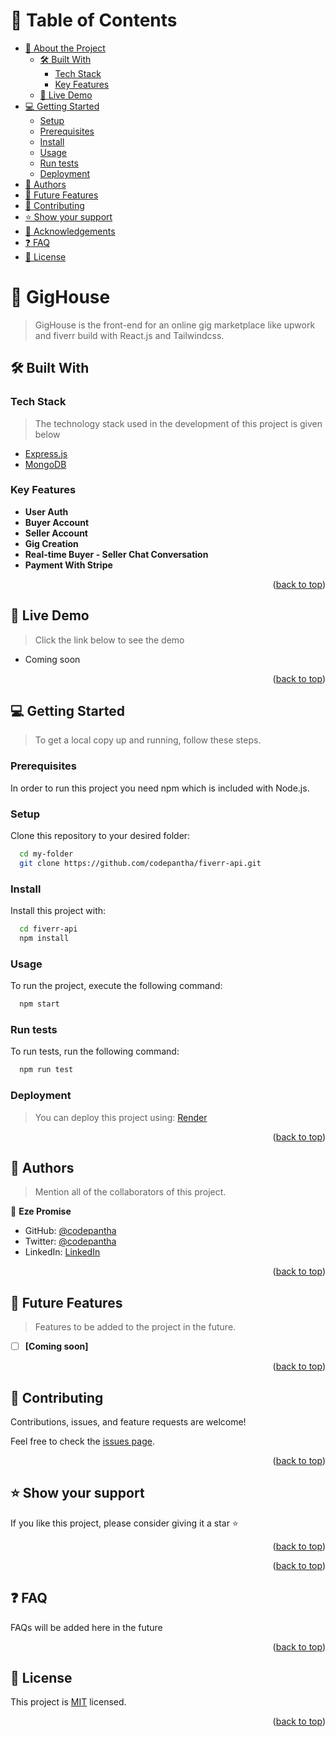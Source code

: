 <a id="readme-top"></a>

<!-- TABLE OF CONTENTS -->

# 📗 Table of Contents

- [📖 About the Project](#about-project)
  - [🛠 Built With](#built-with)
    - [Tech Stack](#tech-stack)
    - [Key Features](#key-features)
  - [🚀 Live Demo](#live-demo)
- [💻 Getting Started](#getting-started)
  - [Setup](#setup)
  - [Prerequisites](#prerequisites)
  - [Install](#install)
  - [Usage](#usage)
  - [Run tests](#run-tests)
  - [Deployment](#triangular_flag_on_post-deployment)
- [👥 Authors](#authors)
- [🔭 Future Features](#future-features)
- [🤝 Contributing](#contributing)
- [⭐️ Show your support](#support)
- [🙏 Acknowledgements](#acknowledgements)
- [❓ FAQ](#faq)
- [📝 License](#license)

<!-- PROJECT DESCRIPTION -->

# <h1 id="about-project">📖 GigHouse</h1>

> GigHouse is the front-end for an online gig marketplace like upwork and fiverr build with React.js and Tailwindcss.

## 🛠 Built With <a id="built-with"></a>

### Tech Stack <a id="tech-stack"></a>

> The technology stack used in the development of this project is given below

<ul>
  <li><a href="https://expressjs.com/">Express.js</a></li>
  <li><a href="https://mongodb.com/">MongoDB</a></li>
</ul>

<!-- Features -->

### Key Features <a id="key-features"></a>

- **User Auth**
- **Buyer Account**
- **Seller Account**
- **Gig Creation**
- **Real-time Buyer - Seller Chat Conversation**
- **Payment With Stripe**

<p align="right">(<a href="#readme-top">back to top</a>)</p>

<!-- LIVE DEMO -->

## 🚀 Live Demo <a id="live-demo"></a>

> Click the link below to see the demo

- Coming soon

<p align="right">(<a href="#readme-top">back to top</a>)</p>

<!-- GETTING STARTED -->

## 💻 Getting Started <a id="getting-started"></a>

> To get a local copy up and running, follow these steps.

### Prerequisites

In order to run this project you need npm which is included with Node.js.

### Setup

Clone this repository to your desired folder:

```sh
  cd my-folder
  git clone https://github.com/codepantha/fiverr-api.git
```

### Install

Install this project with:

```sh
  cd fiverr-api
  npm install
```

### Usage

To run the project, execute the following command:

```sh
  npm start
```

### Run tests

To run tests, run the following command:

```sh
  npm run test
```

### Deployment

>You can deploy this project using: [Render](https://render.com)

<p align="right">(<a href="#readme-top">back to top</a>)</p>

<!-- AUTHORS -->

## 👥 Authors <a id="authors"></a>

> Mention all of the collaborators of this project.

👤 **Eze Promise**

- GitHub: [@codepantha](https://github.com/codepantha)
- Twitter: [@codepantha](https://twitter.com/codepantha)
- LinkedIn: [LinkedIn](https://linkedin.com/in/promise-eze)

<p align="right">(<a href="#readme-top">back to top</a>)</p>

<!-- FUTURE FEATURES -->

## 🔭 Future Features <a id="future-features"></a>

> Features to be added to the project in the future.

- [ ] **[Coming soon]**

<p align="right">(<a href="#readme-top">back to top</a>)</p>

<!-- CONTRIBUTING -->

## 🤝 Contributing <a id="contributing"></a>

Contributions, issues, and feature requests are welcome!

Feel free to check the [issues page](https://github.com/codepantha/fiverr-api/issues).

<p align="right">(<a href="#readme-top">back to top</a>)</p>

<!-- SUPPORT -->

## ⭐️ Show your support <a id="support"></a>

If you like this project, please consider giving it a star ⭐️

<p align="right">(<a href="#readme-top">back to top</a>)</p>

<!-- ACKNOWLEDGEMENTS -->

<p align="right">(<a href="#readme-top">back to top</a>)</p>

<!-- FAQ (optional) -->

## ❓ FAQ <a id="faq"></a>

FAQs will be added here in the future

<p align="right">(<a href="#readme-top">back to top</a>)</p>

<!-- LICENSE -->

## 📝 License <a id="license"></a>

This project is [MIT](./LICENSE) licensed.

<p align="right">(<a href="#readme-top">back to top</a>)</p>
